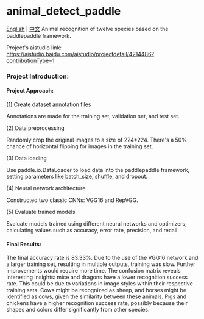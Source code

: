 # animal_detect_paddle
[English](README.md) | [中文](README_CN.md)
 Animal recognition of twelve species based on the paddlepaddle framework.

Project's aistudio link: https://aistudio.baidu.com/aistudio/projectdetail/4214486?contributionType=1

### Project Introduction:

#### Project Approach:

(1) Create dataset annotation files

Annotations are made for the training set, validation set, and test set.

(2) Data preprocessing

Randomly crop the original images to a size of 224*224. There's a 50% chance of horizontal flipping for images in the training set.

(3) Data loading

Use paddle.io.DataLoader to load data into the paddlepaddle framework, setting parameters like batch_size, shuffle, and dropout.

(4) Neural network architecture

Constructed two classic CNNs: VGG16 and RepVGG.

(5) Evaluate trained models

Evaluate models trained using different neural networks and optimizers, calculating values such as accuracy, error rate, precision, and recall.

#### Final Results:

The final accuracy rate is 83.33%. Due to the use of the VGG16 network and a larger training set, resulting in multiple outputs, training was slow. Further improvements would require more time. The confusion matrix reveals interesting insights: mice and dragons have a lower recognition success rate. This could be due to variations in image styles within their respective training sets. Cows might be recognized as sheep, and horses might be identified as cows, given the similarity between these animals. Pigs and chickens have a higher recognition success rate, possibly because their shapes and colors differ significantly from other species.
